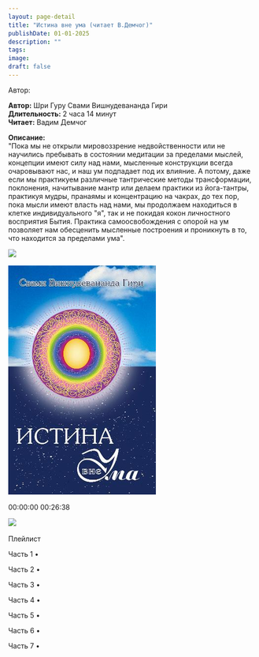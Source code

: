 ```yaml
---
layout: page-detail
title: "Истина вне ума (читает В.Демчог)"
publishDate: 01-01-2025
description: ""
tags:
image:
draft: false
---
```


Автор: 

**Автор:** Шри Гуру Свами Вишнудевананда Гири  
**Длительность:** 2 часа 14 минут  
**Читает:** Вадим Демчог

**Описание:**  
 "Пока мы не открыли мировоззрение недвойственности или не научились пребывать в состоянии медитации за пределами мыслей, концепции имеют силу над нами, мысленные конструкции всегда очаровывают нас, и наш ум подпадает под их влияние. А потому, даже если мы практикуем различные тантрические методы трансформации, поклонения, начитывание мантр или делаем практики из йога-тантры, практикуя мудры, пранаямы и концентрацию на чакрах, до тех пор, пока мысли имеют власть над нами, мы продолжаем находиться в клетке индивидуального "я", так и не покидая кокон личностного восприятия Бытия. Практика самоосвобождения с опорой на ум позволяет нам обесценить мысленные построения и проникнуть в то, что находится за пределами ума".

  
![](/knigi/kodex/img/show-playlist.svg) 

![](/upload/iblock/ce8/ce87485d3ae34fae6b9e9fab3a8adf76.jpg) 

00:00:00 00:26:38 

![](/knigi/kodex/img/close.svg) 

 Плейлист

Часть 1  • 

Часть 2  • 

Часть 3  • 

Часть 4  • 

Часть 5  • 

Часть 6  • 

Часть 7  • 

  
